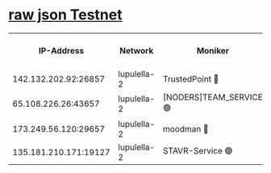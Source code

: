 [raw json Testnet](https://rpc-check.jaclalt.stavr.tech/jaclalt/rpc-jaclalt-result.json)
=

<table><tr><th>IP-Address</th><th>Network</th><th>Moniker</th><th>Latest Block Height</th><th>Earliest Block Height</th><th>Catching Up</th><th>Tx Index</th><th>Voting Power</th><th>Scan Time</th></tr><tr><td>142.132.202.92:26857</td><td>lupulella-2</td><td>TrustedPoint 🔴</td><td>6655904</td><td>6282001</td><td>False</td><td>off</td><td>5</td><td>2024-02-14T00:13:52.004369249UTC</td></tr><tr><td>65.108.226.26:43657</td><td>lupulella-2</td><td>[NODERS]TEAM_SERVICE 🟢</td><td>6655904</td><td>6282001</td><td>False</td><td>on</td><td>0</td><td>2024-02-14T00:13:52.455039891UTC</td></tr><tr><td>173.249.56.120:29657</td><td>lupulella-2</td><td>moodman 🔴</td><td>6655904</td><td>6555904</td><td>False</td><td>off</td><td>940134</td><td>2024-02-14T00:13:51.724834589UTC</td></tr><tr><td>135.181.210.171:19127</td><td>lupulella-2</td><td>STAVR-Service 🟢</td><td>6655902</td><td>6654001</td><td>False</td><td>on</td><td>0</td><td>2024-02-14T00:13:43.113003615UTC</td></tr></table>
